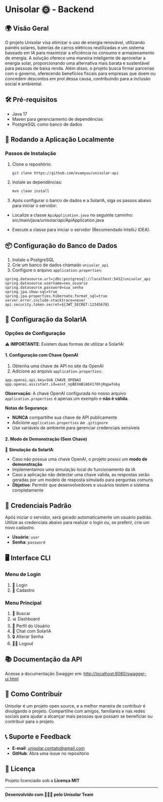 # Unisolar 🌞 - Backend

## 🌍 Visão Geral

O projeto Unisolar visa otimizar o uso de energia renovável, utilizando painéis solares, baterias de carros elétricos reutilizadas e um sistema baseado em IA para maximizar a eficiência no consumo e armazenamento de energia.
A solução oferece uma maneira inteligente de aproveitar a energia solar, proporcionando uma alternativa mais barata e sustentável para pessoas de baixa renda. Além disso, o projeto busca firmar parcerias com o governo, oferecendo benefícios fiscais para empresas que doem ou concedem descontos em prol dessa causa, contribuindo para a inclusão social e ambiental.

## 🛠 Pré-requisitos

- Java 17
- Maven para gerenciamento de dependências
- PostgreSQL como banco de dados

## 🚀 Rodando a Aplicação Localmente

### Passos de Instalação

1. Clone o repositório:
   ```bash
   git clone https://github.com/evamyuu/unisolar-api
   ```

2. Instale as dependências:
   ```bash
   mvn clean install
   ```

3. Após configurar o banco de dados e a SolarIA, siga os passos abaixo para iniciar o servidor:
   
- Localize a classe `ApiApplication.java` no seguinte caminho:
    src/main/java/unisolar/api/ApiApplication.java
   
- Execute a classe para iniciar o servidor (Recomendado IntelliJ IDEA).

## 📦 Configuração do Banco de Dados

1. Instale o PostgreSQL
2. Crie um banco de dados chamado `unisolar_api`
3. Configure o arquivo `application.properties`:

```properties
spring.datasource.url=jdbc:postgresql://localhost:5432/unisolar_api
spring.datasource.username=seu_usuario
spring.datasource.password=sua_senha
spring.jpa.show-sql=true
spring.jpa.properties.hibernate.format_sql=true
server.error.include-stacktrace=never
api.security.token.secret=${JWT_SECRET:12345678}

```
## 🔐 Configuração da SolarIA

### Opções de Configuração

⚠️ **IMPORTANTE**: Existem duas formas de utilizar a SolarIA:

#### 1. Configuração com Chave OpenAI

1. Obtenha uma chave de API no site da OpenAI
2. Adicione ao arquivo `application.properties`:

```properties
app.openai.api.key=SUA_CHAVE_OPENAI
app.openai.assistant.id=asst_npBEXmBi86X176hjRqpwToby
```
**Observação**:
A chave OpenAI configurada no nosso arquivo `application.properties` é apenas um exemplo e **não é válida**.

**Notas de Segurança**:
- **NUNCA** compartilhe sua chave de API publicamente
- Adicione `application.properties` ao `.gitignore`
- Use variáveis de ambiente para gerenciar credenciais sensíveis

#### 2. Modo de Demonstração (Sem Chave)

🤖 **Simulação da SolarIA**:
- Caso não possua uma chave OpenAI, o projeto possui um **modo de demonstração**
- Implementamos uma simulação local do funcionamento da IA
- Caso a aplicação não detectar uma chave válida, as respostas serão geradas por um modelo de resposta simulado para perguntas comuns
- **Objetivo**: Permitir que desenvolvedores e usuários testem o sistema completamente

## 🔐 Credenciais Padrão

Após iniciar o servidor, será gerado automaticamente um usuário padrão. Utilize as credenciais abaixo para realizar o login ou, se preferir, crie um novo cadastro.

- **Usuário**: `user`
- **Senha**: `password`
  
## 🖥 Interface CLI

### Menu de Login
1. 🔑 Login
2. 📝 Cadastro

### Menu Principal
1. 🔎 Buscar
2. 📊 Dashboard
3. 👤 Perfil do Usuário
4. 🤖 Chat com SolarIA
5. 🔒 Alterar Senha
6. 🚶‍♂️ Logout
## 📚 Documentação da API

Acesse a documentação Swagger em:
[http://localhost:8080/swagger-ui.html](http://localhost:8080/swagger-ui.html)

## 🤝 Como Contribuir

Unisolar é um projeto open source, e a melhor maneira de contribuir é divulgando o projeto. 
Compartilhe com amigos, familiares e nas redes sociais para ajudar a alcançar mais pessoas que possam se beneficiar ou contribuir para o projeto.

## 📞 Suporte e Feedback

- **E-mail**: unisolar.contato@gmail.com
- **GitHub**: Abra uma issue no repositório

## 📄 Licença

Projeto licenciado sob a **Licença MIT**

---

**Desenvolvido com 🧡💚💙 pelo Unisolar Team**
